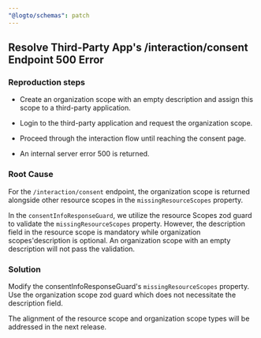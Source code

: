 ```yaml
---
"@logto/schemas": patch
---
```


## Resolve Third-Party App's /interaction/consent Endpoint 500 Error

### Reproduction steps

- Create an organization scope with an empty description and assign this scope to a third-party application.

- Login to the third-party application and request the organization scope.

- Proceed through the interaction flow until reaching the consent page.

- An internal server error 500 is returned.

### Root Cause

For the `/interaction/consent` endpoint, the organization scope is returned alongside other resource scopes in the `missingResourceScopes` property.

In the `consentInfoResponseGuard`, we utilize the resource Scopes zod guard to validate the `missingResourceScopes` property. However, the description field in the resource scope is mandatory while organization scopes'description is optional. An organization scope with an empty description will not pass the validation.

### Solution

Modify the consentInfoResponseGuard's `missingResourceScopes` property. Use the organization scope zod guard which does not necessitate the description field.

The alignment of the resource scope and organization scope types will be addressed in the next release.
